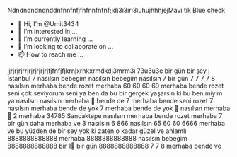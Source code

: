 Ndndndndndnddnfnnfnfjfnfnnfnfnf;jdj3ı3ırı3ıuhujhhhjejMavi tik Blue check 
- 👋 Hi, I’m @Umit3434
- 👀 I’m interested in ...
- 🌱 I’m currently learning ...
- 💞️ I’m looking to collaborate on ...
- 📫 How to reach me ...

<!---
Umit3434/Umit3434 is a ✨ special ✨ repository because its `README.md` (this file) appears on your GitHub profile.
You can click the Preview link to take a look at your changes.
--->
jjrjrjrjrrjrjrjrjrjrjfjfnfjfjkrnjxrnkxrmdkdj3mrm3ı 73u3u3e bir gün bir şey j İstanbul 7 nasılsın bebegim nasılsın bebegim nasılsın 7 bir gün 7 7 7 7 8 nasılsın merhaba bende rozet merhaba 60 60 60 60 merhaba bende rozet seni çok seviyorum seni ya ben da bu bir gerçek yaşarsın ki bu ben miyim ya nasılsın nasılsın merhaba 👋 bende de 7 merhaba bende seni rozet 7 nasılsın merhaba bende de yok 7 merhaba bende de yok 🤯 nasılsın merhaba 👋 2 merhaba 34785 Sancaktepe nasılsın merhaba bende rozet merhaba 7 bir gün daha merhaba ve 3 nasılsın 6 866 nasılsın 65 60 60 6666 merhaba ve bu yüzden de bir şey yok ki zaten o kadar güzel ve anlamlı 8888888888888 merhaba 8888888888888 nasılsın bebegim 8888888888888 bir 1⃣ bir gün 8888888888888 7 7 8 merhaba bende ve 
